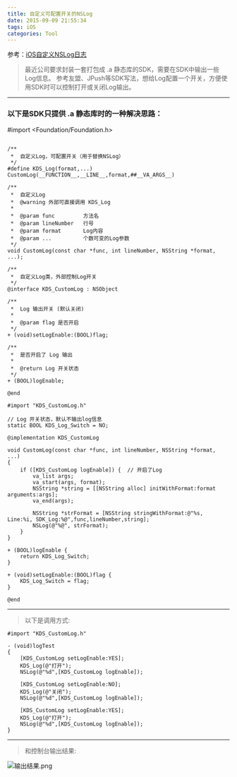 ```yaml
---
title: 自定义可配置开关的NSLog
date: 2015-09-09 21:55:34
tags: iOS
categories: Tool
---
```


<meta name="referrer" content="no-referrer" />

参考：[iOS自定义NSLog日志](http://www.verydemo.com/demo_c134_i22023.html)

>最近公司要求封装一套打包成 .a 静态库的SDK，需要在SDK中输出一些Log信息。
>参考友盟、JPush等SDK写法，想给Log配置一个开关，方便使用SDK时可以控制打开或关闭Log输出。

***

### 以下是SDK只提供 .a 静态库时的一种解决思路：

#import <Foundation/Foundation.h>


```

/**
 *  自定义Log，可配置开关（用于替换NSLog）
 */
#define KDS_Log(format,...) CustomLog(__FUNCTION__,__LINE__,format,##__VA_ARGS__)

/**
 *  自定义Log
 *  @warning 外部可直接调用 KDS_Log
 *
 *  @param func         方法名
 *  @param lineNumber   行号
 *  @param format       Log内容
 *  @param ...          个数可变的Log参数
 */
void CustomLog(const char *func, int lineNumber, NSString *format, ...);

/**
 *  自定义Log类，外部控制Log开关
 */
@interface KDS_CustomLog : NSObject

/**
 *  Log 输出开关 (默认关闭)
 *
 *  @param flag 是否开启
 */
+ (void)setLogEnable:(BOOL)flag;

/**
 *  是否开启了 Log 输出
 *
 *  @return Log 开关状态
 */
+ (BOOL)logEnable;

@end
```

```
#import "KDS_CustomLog.h"

// Log 开关状态，默认不输出log信息
static BOOL KDS_Log_Switch = NO;

@implementation KDS_CustomLog

void CustomLog(const char *func, int lineNumber, NSString *format, ...)
{
    if ([KDS_CustomLog logEnable]) {  // 开启了Log
        va_list args;
        va_start(args, format);
        NSString *string = [[NSString alloc] initWithFormat:format arguments:args];
        va_end(args);
        
        NSString *strFormat = [NSString stringWithFormat:@"%s, Line:%i, SDK_Log:%@",func,lineNumber,string];
        NSLog(@"%@", strFormat);
    }
}

+ (BOOL)logEnable {
    return KDS_Log_Switch;
}

+ (void)setLogEnable:(BOOL)flag {
    KDS_Log_Switch = flag;
}

@end
```

***
>以下是调用方式:

```
#import "KDS_CustomLog.h"

- (void)logTest
{
    [KDS_CustomLog setLogEnable:YES];
    KDS_Log(@"打开");
    NSLog(@"%d",[KDS_CustomLog logEnable]);
    
    [KDS_CustomLog setLogEnable:NO];
    KDS_Log(@"关闭");
    NSLog(@"%d",[KDS_CustomLog logEnable]);
    
    [KDS_CustomLog setLogEnable:YES];
    KDS_Log(@"打开");
    NSLog(@"%d",[KDS_CustomLog logEnable]);
}
```
***
>和控制台输出结果:

![输出结果.png](http://upload-images.jianshu.io/upload_images/332029-ca2146bba67d2629.png?imageMogr2/auto-orient/strip%7CimageView2/2/w/1240)
